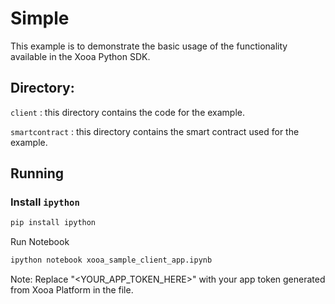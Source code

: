 # Simple 

This example is to demonstrate the basic usage of the functionality available in the Xooa Python SDK.

## Directory:

``client`` : this directory contains the code for the example.

``smartcontract`` : this directory contains the smart contract used for the example.


## Running 
### Install `ipython`    


```bash
pip install ipython
```

Run Notebook 
```bash
ipython notebook xooa_sample_client_app.ipynb
```


Note: Replace "<YOUR_APP_TOKEN_HERE>" with your app token generated from Xooa Platform in the file.



